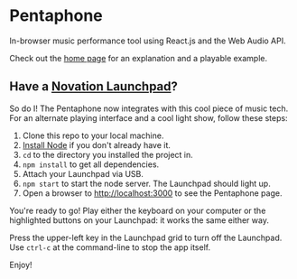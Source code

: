 # Pentaphone

In-browser music performance tool using React.js and the Web Audio API.

Check out the [home page](http://billgathen.github.io/pentaphone) for an explanation and a playable example.

## Have a [Novation Launchpad](http://us.novationmusic.com/launch/launchpad#)?

So do I! The Pentaphone now integrates with this cool piece of music tech. For an alternate playing interface and a cool light show, follow these steps:

1. Clone this repo to your local machine.
1. [Install Node](https://nodejs.org/) if you don't already have it.
1. ```cd``` to the directory you installed the project in.
1. ```npm install``` to get all dependencies.
1. Attach your Launchpad via USB.
1. ```npm start``` to start the node server. The Launchpad should light up.
1. Open a browser to [http://localhost:3000](http://localhost:3000) to see the Pentaphone page.

You're ready to go! Play either the keyboard on your computer or the highlighted buttons on your Launchpad: it works the same either way.

Press the upper-left key in the Launchpad grid to turn off the Launchpad.
Use ```ctrl-c``` at the command-line to stop the app itself.

Enjoy!
